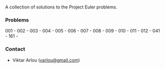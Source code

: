 ### 

A collection of solutions to the Project Euler problems.

### Problems

001 - 
002 - 
003 -
004 - 
005 - 
006 -
007 -
008 -
009 -
010 -
011 -
012 -
041 - 
161 -

### Contact

* Viktar Arlou (varlou@gmail.com)
